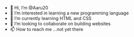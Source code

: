 - 👋 Hi, I’m @Aaru20
- 👀 I’m interested in learning a new programming language 
- 🌱 I’m currently learning HTML and CSS
- 💞️ I’m looking to collaborate on building websites
- 📫 How to reach me ...not yet there

<!---
Aaru20/Aaru20 is a ✨ special ✨ repository because its `README.md` (this file) appears on your GitHub profile.
You can click the Preview link to take a look at your changes.
--->
